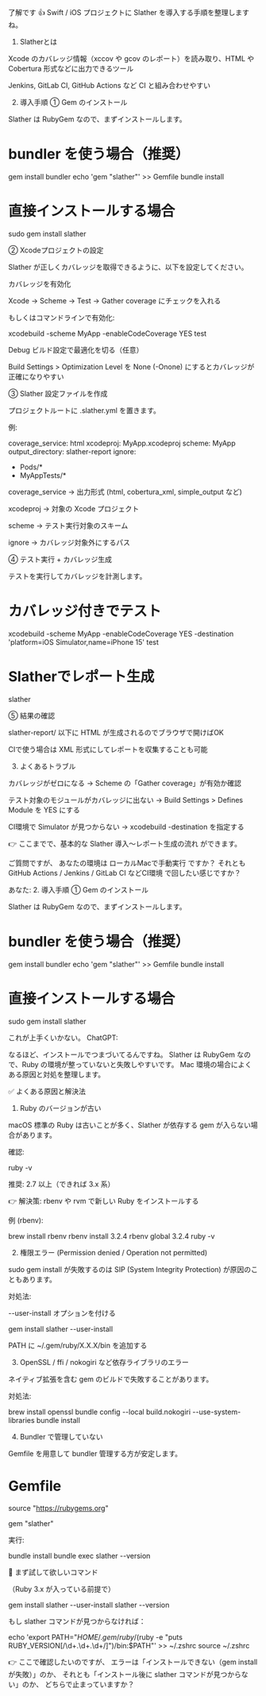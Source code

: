 了解です 👍
Swift / iOS プロジェクトに Slather を導入する手順を整理しますね。

1. Slatherとは

Xcode のカバレッジ情報（xccov や gcov のレポート）を読み取り、HTML や Cobertura 形式などに出力できるツール

Jenkins, GitLab CI, GitHub Actions など CI と組み合わせやすい

2. 導入手順
① Gem のインストール

Slather は RubyGem なので、まずインストールします。

# bundler を使う場合（推奨）
gem install bundler
echo 'gem "slather"' >> Gemfile
bundle install

# 直接インストールする場合
sudo gem install slather

② Xcodeプロジェクトの設定

Slather が正しくカバレッジを取得できるように、以下を設定してください。

カバレッジを有効化

Xcode → Scheme → Test → Gather coverage にチェックを入れる

もしくはコマンドラインで有効化:

xcodebuild -scheme MyApp -enableCodeCoverage YES test


Debug ビルド設定で最適化を切る（任意）

Build Settings > Optimization Level を None (-Onone) にするとカバレッジが正確になりやすい

③ Slather 設定ファイルを作成

プロジェクトルートに .slather.yml を置きます。

例:

coverage_service: html
xcodeproj: MyApp.xcodeproj
scheme: MyApp
output_directory: slather-report
ignore:
  - Pods/*
  - MyAppTests/*


coverage_service → 出力形式 (html, cobertura_xml, simple_output など)

xcodeproj → 対象の Xcode プロジェクト

scheme → テスト実行対象のスキーム

ignore → カバレッジ対象外にするパス

④ テスト実行 + カバレッジ生成

テストを実行してカバレッジを計測します。

# カバレッジ付きでテスト
xcodebuild -scheme MyApp -enableCodeCoverage YES -destination 'platform=iOS Simulator,name=iPhone 15' test

# Slatherでレポート生成
slather

⑤ 結果の確認

slather-report/ 以下に HTML が生成されるのでブラウザで開けばOK

CIで使う場合は XML 形式にしてレポートを収集することも可能

3. よくあるトラブル

カバレッジがゼロになる
→ Scheme の「Gather coverage」が有効か確認

テスト対象のモジュールがカバレッジに出ない
→ Build Settings > Defines Module を YES にする

CI環境で Simulator が見つからない
→ xcodebuild -destination を指定する

👉 ここまでで、基本的な Slather 導入～レポート生成の流れ ができます。

ご質問ですが、
あなたの環境は ローカルMacで手動実行 ですか？ それとも GitHub Actions / Jenkins / GitLab CI などCI環境 で回したい感じですか？

あなた:
2. 導入手順
① Gem のインストール

Slather は RubyGem なので、まずインストールします。

# bundler を使う場合（推奨）
gem install bundler
echo 'gem "slather"' >> Gemfile
bundle install

# 直接インストールする場合
sudo gem install slather

これが上手くいかない。
ChatGPT:

なるほど、インストールでつまづいてるんですね。
Slather は RubyGem なので、Ruby の環境が整っていないと失敗しやすいです。
Mac 環境の場合によくある原因と対処を整理します。

✅ よくある原因と解決法
1. Ruby のバージョンが古い

macOS 標準の Ruby は古いことが多く、Slather が依存する gem が入らない場合があります。

確認:

ruby -v


推奨: 2.7 以上（できれば 3.x 系）

👉 解決策: rbenv や rvm で新しい Ruby をインストールする

例 (rbenv):

brew install rbenv
rbenv install 3.2.4
rbenv global 3.2.4
ruby -v

2. 権限エラー (Permission denied / Operation not permitted)

sudo gem install が失敗するのは SIP (System Integrity Protection) が原因のこともあります。

対処法:

--user-install オプションを付ける

gem install slather --user-install


PATH に ~/.gem/ruby/X.X.X/bin を追加する

3. OpenSSL / ffi / nokogiri など依存ライブラリのエラー

ネイティブ拡張を含む gem のビルドで失敗することがあります。

対処法:

brew install openssl
bundle config --local build.nokogiri --use-system-libraries
bundle install

4. Bundler で管理していない

Gemfile を用意して bundler 管理する方が安定します。

# Gemfile
source "https://rubygems.org"

gem "slather"


実行:

bundle install
bundle exec slather --version

🎯 まず試して欲しいコマンド

（Ruby 3.x が入っている前提で）

gem install slather --user-install
slather --version


もし slather コマンドが見つからなければ：

echo 'export PATH="$HOME/.gem/ruby/$(ruby -e "puts RUBY_VERSION[/\d+\.\d+\.\d+/]")/bin:$PATH"' >> ~/.zshrc
source ~/.zshrc


👉 ここで確認したいのですが、
エラーは「インストールできない（gem install が失敗）」のか、
それとも「インストール後に slather コマンドが見つからない」のか、
どちらで止まっていますか？
